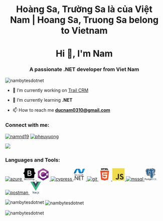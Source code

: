<h1 align="center">Hoàng Sa, Trường Sa là của Việt Nam | Hoang Sa, Truong Sa belong to Vietnam</h1>
<h1 align="center">Hi 👋, I'm Nam</h1>
<h3 align="center">A passionate .NET developer from Viet Nam</h3>

<p align="left"> <img src="https://komarev.com/ghpvc/?username=nambytesdotnet&label=Profile%20views&color=0e75b6&style=flat" alt="nambytesdotnet" /> </p>

- 🔭 I’m currently working on [Trail CRM](https://gettrail.com/)

- 🌱 I’m currently learning **.NET**

- 📫 How to reach me **ducnam0310@gmail.com**

<h3 align="left">Connect with me:</h3>
<p align="left">
<a href="https://linkedin.com/in/namnd19" target="blank"><img align="center" src="https://raw.githubusercontent.com/rahuldkjain/github-profile-readme-generator/master/src/images/icons/Social/linked-in-alt.svg" alt="namnd19" height="30" width="40" /></a>
<a href="https://fb.com/pheuyuong" target="blank"><img align="center" src="https://raw.githubusercontent.com/rahuldkjain/github-profile-readme-generator/master/src/images/icons/Social/facebook.svg" alt="pheuyuong" height="30" width="40" /></a>
</p>
<image src="https://github.com/NamBytesDotNET/NamBytesDotNET/assets/34431305/8a105d40-b919-49b7-8100-62f1a4121542"></image>
<h3 align="left">Languages and Tools:</h3>
<p align="left"> <a href="https://azure.microsoft.com/en-in/" target="_blank" rel="noreferrer"> <img src="https://www.vectorlogo.zone/logos/microsoft_azure/microsoft_azure-icon.svg" alt="azure" width="40" height="40"/> </a> <a href="https://getbootstrap.com" target="_blank" rel="noreferrer"> <img src="https://raw.githubusercontent.com/devicons/devicon/master/icons/bootstrap/bootstrap-plain-wordmark.svg" alt="bootstrap" width="40" height="40"/> </a> <a href="https://www.w3schools.com/cs/" target="_blank" rel="noreferrer"> <img src="https://raw.githubusercontent.com/devicons/devicon/master/icons/csharp/csharp-original.svg" alt="csharp" width="40" height="40"/> </a> <a href="https://www.cypress.io" target="_blank" rel="noreferrer"> <img src="https://raw.githubusercontent.com/simple-icons/simple-icons/6e46ec1fc23b60c8fd0d2f2ff46db82e16dbd75f/icons/cypress.svg" alt="cypress" width="40" height="40"/> </a> <a href="https://dotnet.microsoft.com/" target="_blank" rel="noreferrer"> <img src="https://raw.githubusercontent.com/devicons/devicon/master/icons/dot-net/dot-net-original-wordmark.svg" alt="dotnet" width="40" height="40"/> </a> <a href="https://git-scm.com/" target="_blank" rel="noreferrer"> <img src="https://www.vectorlogo.zone/logos/git-scm/git-scm-icon.svg" alt="git" width="40" height="40"/> </a> <a href="https://www.w3.org/html/" target="_blank" rel="noreferrer"> <img src="https://raw.githubusercontent.com/devicons/devicon/master/icons/html5/html5-original-wordmark.svg" alt="html5" width="40" height="40"/> </a> <a href="https://developer.mozilla.org/en-US/docs/Web/JavaScript" target="_blank" rel="noreferrer"> <img src="https://raw.githubusercontent.com/devicons/devicon/master/icons/javascript/javascript-original.svg" alt="javascript" width="40" height="40"/> </a> <a href="https://www.microsoft.com/en-us/sql-server" target="_blank" rel="noreferrer"> <img src="https://www.svgrepo.com/show/303229/microsoft-sql-server-logo.svg" alt="mssql" width="40" height="40"/> </a> <a href="https://www.postgresql.org" target="_blank" rel="noreferrer"> <img src="https://raw.githubusercontent.com/devicons/devicon/master/icons/postgresql/postgresql-original-wordmark.svg" alt="postgresql" width="40" height="40"/> </a> <a href="https://postman.com" target="_blank" rel="noreferrer"> <img src="https://www.vectorlogo.zone/logos/getpostman/getpostman-icon.svg" alt="postman" width="40" height="40"/> </a> <a href="https://vuejs.org/" target="_blank" rel="noreferrer"> <img src="https://raw.githubusercontent.com/devicons/devicon/master/icons/vuejs/vuejs-original-wordmark.svg" alt="vuejs" width="40" height="40"/> </a> </p>

<p><img align="left" src="https://github-readme-stats.vercel.app/api/top-langs?username=nambytesdotnet&show_icons=true&locale=en&layout=compact" alt="nambytesdotnet" /></p>

<p>&nbsp;<img align="center" src="https://github-readme-stats.vercel.app/api?username=nambytesdotnet&show_icons=true&locale=en" alt="nambytesdotnet" /></p>

<p><img align="center" src="https://github-readme-streak-stats.herokuapp.com/?user=nambytesdotnet&" alt="nambytesdotnet" /></p>
